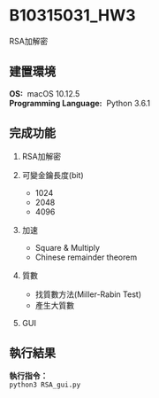 # B10315031_HW3
RSA加解密

##  建置環境
**OS:** &nbsp;macOS 10.12.5   
**Programming Language:** &nbsp;Python 3.6.1

## 完成功能
1.	RSA加解密

2.	可變金鑰長度(bit)
	*	1024
	*	2048
	*	4096
	
3.  加速
	*	Square & Multiply
	*	Chinese remainder theorem

4.	質數
	*	找質數方法(Miller-Rabin Test)	
	*	產生大質數

5.  GUI
  

## 執行結果
**執行指令：**   
```python3 RSA_gui.py```  